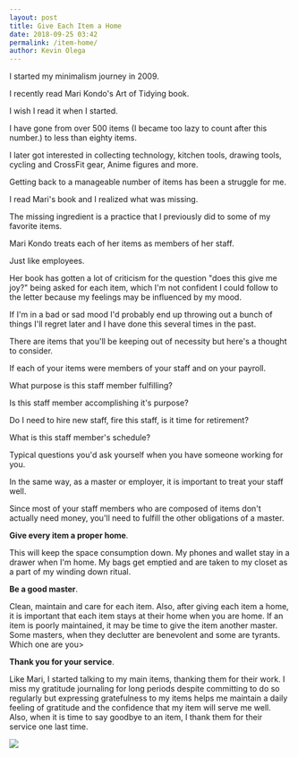```yaml
--- 
layout: post 
title: Give Each Item a Home
date: 2018-09-25 03:42
permalink: /item-home/ 
author: Kevin Olega 
--- 
```

I started my minimalism journey in 2009.

I recently read Mari Kondo's Art of Tidying book.

I wish I read it when I started.

I have gone from over 500 items (I became too lazy to count after this number.) to less than eighty items.

I later got interested in collecting technology, kitchen tools, drawing tools, cycling and CrossFit gear, Anime figures and more.

Getting back to a manageable number of items has been a struggle for me.

I read Mari's book and I realized what was missing.

The missing ingredient is a practice that I previously did to some of my favorite items.

Mari Kondo treats each of her items as members of her staff.

Just like employees.

Her book has gotten a lot of criticism for the question "does this give me joy?" being asked for each item, which I'm not confident I could follow to the letter because my feelings may be influenced by my mood. 

If I'm in a bad or sad mood I'd probably end up throwing out a bunch of things I'll regret later and I have done this several times in the past.

There are items that you'll be keeping out of necessity but here's a thought to consider.

If each of your items were members of your staff and on your payroll.

What purpose is this staff member fulfilling?

Is this staff member accomplishing it's purpose?

Do I need to hire new staff, fire this staff, is it time for retirement?

What is this staff member's schedule?

Typical questions you'd ask yourself when you have someone working for you. 

In the same way, as a master or employer, it is important to treat your staff well.

Since most of your staff members who are composed of items don't actually need money, you'll need to fulfill the other obligations of a master.

**Give every item a proper home**.

This will keep the space consumption down. My phones and wallet stay in a drawer when I'm home. My bags get emptied and are taken to my closet as a part of my winding down ritual.

**Be a good master**.

Clean, maintain and care for each item. Also, after giving each item a home, it is important that each item stays at their home when you are home. If an item is poorly maintained, it may be time to give the item another master. Some masters, when they declutter are benevolent and some are tyrants. Which one are you>

**Thank you for your service**.

Like Mari, I started talking to my main items, thanking them for their work. I miss my gratitude journaling for long periods despite committing to do so regularly but expressing gratefulness to my items helps me maintain a daily feeling of gratitude and the confidence that my item will serve me well. Also, when it is time to say goodbye to an item, I thank them for their service one last time.

![](https://upload.wikimedia.org/wikipedia/en/b/b6/BeautyBeastCharacters.jpg)
